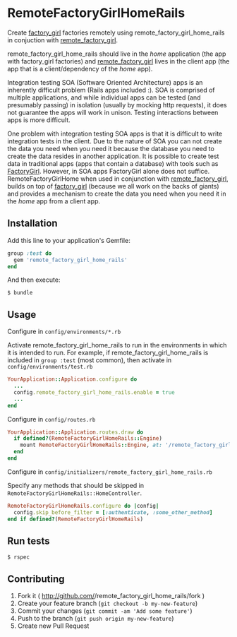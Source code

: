 # RemoteFactoryGirlHomeRails

Create [factory_girl](https://github.com/thoughtbot/factory_girl) factories
remotely using remote_factory_girl_home_rails in conjuction with [remote_factory_girl](https://github.com/tdouce/remote_factory_girl). 

remote_factory_girl_home_rails should live in the *home* application (the app with
factory_girl factories) and [remote_factory_girl](https://github.com/tdouce/remote_factory_girl)
lives in the client app (the app that is a client/dependency of the *home* app).

Integration testing SOA (Software Oriented Architecture) apps is an inherently 
difficult problem (Rails apps included :). SOA is comprised of multiple applications, 
and while individual apps can be tested (and presumably passing) in isolation (usually by 
mocking http requests), it does not guarantee the apps will work in unison. Testing 
interactions between apps is more difficult. 

One problem with integration testing SOA apps is that it is difficult to write 
integration tests in the client. Due to the nature of SOA you can not 
create the data you need when you need it because the database you need to create the data
resides in another application.  It is possible to create test data in traditional apps (apps 
that contain a database) with tools such as [FactoryGirl](https://github.com/thoughtbot/factory_girl). 
However, in SOA apps FactoryGirl alone does not suffice. RemoteFactoryGirlHome
when used in conjunction with [remote_factory_girl](https://github.com/tdouce/remote_factory_girl),
builds on top of [factory_girl](https://github.com/thoughtbot/factory_girl) (because
we all work on the backs of giants) and provides a mechanism to create the data you need 
when you need it in the *home* app from a client app.

## Installation

Add this line to your application's Gemfile:

```ruby
group :test do
  gem 'remote_factory_girl_home_rails'
end
```


And then execute:

    $ bundle


## Usage

Configure in `config/environments/*.rb`

Activate remote_factory_girl_home_rails to run in the environments in which it is intended to
run. For example, if remote_factory_girl_home_rails is included in `group
:test` (most common), then activate in `config/environments/test.rb`

```ruby
YourApplication::Application.configure do
  ...
  config.remote_factory_girl_home_rails.enable = true
  ...
end
```

Configure in `config/routes.rb`

```ruby
YourApplication::Application.routes.draw do
  if defined?(RemoteFactoryGirlHomeRails::Engine)
    mount RemoteFactoryGirlHomeRails::Engine, at: '/remote_factory_girl' 
  end
end
```

Configure in `config/initializers/remote_factory_girl_home_rails.rb` 

Specify any methods that should be skipped in `RemoteFactoryGirlHomeRails::HomeController`. 

```ruby
RemoteFactoryGirlHomeRails.configure do |config|
  config.skip_before_filter = [:authenticate, :some_other_method]
end if defined?(RemoteFactoryGirlHomeRails)
```

## Run tests


    $ rspec


## Contributing

1. Fork it ( http://github.com/<my-github-username>/remote_factory_girl_home_rails/fork )
2. Create your feature branch (`git checkout -b my-new-feature`)
3. Commit your changes (`git commit -am 'Add some feature'`)
4. Push to the branch (`git push origin my-new-feature`)
5. Create new Pull Request
